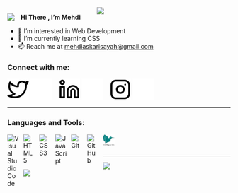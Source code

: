 <img align="right" width="60%" height="auto" src="https://i.imgur.com/iXuL1HG.png" height="175px"/>

<p align="left"><strong>Hi There , I’m Mehdi</strong> <img align= "left" src="https://raw.githubusercontent.com/MartinHeinz/MartinHeinz/master/wave.gif" width="30px"></p>

- 👀 I’m interested in Web Development
- 🌱 I’m currently learning CSS
- 📫 Reach me at mehdiaskarisayah@gmail.com

### Connect with me:

[![website](./img/twitter-light.svg)](https://twitter.com/codestackr#gh-light-mode-only)
[![website](./img/twitter-dark.svg)](https://twitter.com/codestackr#gh-dark-mode-only)
&nbsp;&nbsp;
[![website](./img/linkedin-light.svg)](https://linkedin.com/in/codeSTACKr#gh-light-mode-only)
[![website](./img/linkedin-dark.svg)](https://linkedin.com/in/codeSTACKr#gh-dark-mode-only)
&nbsp;&nbsp;
[![website](./img/instagram-light.svg)](https://instagram.com/codeSTACKr#gh-light-mode-only)
[![website](./img/instagram-dark.svg)](https://instagram.com/codeSTACKr#gh-dark-mode-only)
<br>

---

### Languages and Tools:

<img align="left" alt="Visual Studio Code" width="26px" src="https://cdn.jsdelivr.net/gh/devicons/devicon/icons/vscode/vscode-original.svg" style="padding-right:10px;" />
<img align="left" alt="HTML5" width="26px" src="https://cdn.jsdelivr.net/gh/devicons/devicon/icons/html5/html5-original.svg" style="padding-right:10px;" />
<img align="left" alt="CSS3" width="26px" src="https://cdn.jsdelivr.net/gh/devicons/devicon/icons/css3/css3-original.svg" style="padding-right:10px;" />
<img align="left" alt="JavaScript" width="26px" src="https://cdn.jsdelivr.net/gh/devicons/devicon/icons/javascript/javascript-original.svg" style="padding-right:10px;" />
<img align="left" alt="Git" width="26px" src="https://cdn.jsdelivr.net/gh/devicons/devicon/icons/git/git-original.svg" style="padding-right:10px;" />
<img align="left" alt="GitHub" width="26px" src="https://user-images.githubusercontent.com/3369400/139448065-39a229ba-4b06-434b-bc67-616e2ed80c8f.png" style="padding-right:10px;" />
<img align="left" alt="Latex" width="26px" src="https://raw.githubusercontent.com/github/explore/80688e429a7d4ef2fca1e82350fe8e3517d3494d/topics/latex/latex.png" style="padding-right:10px;" />

<br>
<br>

---


 <img align="left" width="47%" src="https://github-readme-stats.vercel.app/api/top-langs/?username=askarism&show_icons=true&hide_border=true&layout=compact&theme=dark" />

 <img align="left" width="47%" src="https://github-readme-stats.vercel.app/api?username=askarism&show_icons=true&hide_border=true&theme=dark" />




[twitter]: https://twitter.com/Sayeh1990V
[youtube]: https://youtube.com/codeSTACKr
[instagram]: https://www.instagram.com/askarisayah/
[linkedin]: https://www.linkedin.com/in/mehdi-askari-82ba2ab8/
